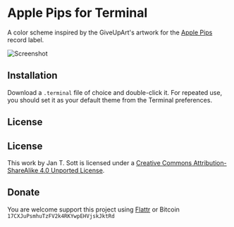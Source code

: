 # Apple Pips for Terminal

A color scheme inspired by the GiveUpArt's artwork for the [Apple Pips](http://www.discogs.com/label/Apple+Pips) record label.

![Screenshot](https://raw.github.com/idleberg/ApplePips-Terminal/master/images/screenshot.png)

## Installation

Download a `.terminal` file of choice and double-click it. For repeated use, you should set it as your default theme from the Terminal preferences.

## License

## License

This work by Jan T. Sott is licensed under a [Creative Commons Attribution-ShareAlike 4.0 Unported License](http://creativecommons.org/licenses/by-sa/4.0/deed.en_US).

## Donate

You are welcome support this project using [Flattr](https://flattr.com/submit/auto?user_id=idleberg&url=https://github.com/idleberg/ApplePips-Terminal) or Bitcoin `17CXJuPsmhuTzFV2k4RKYwpEHVjskJktRd`